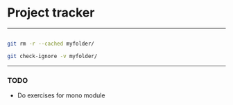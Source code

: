 # Project tracker

---
```bash

git rm -r --cached myfolder/

git check-ignore -v myfolder/


```

---

### TODO

- Do exercises for mono module